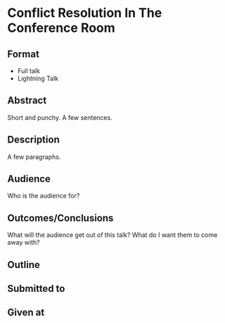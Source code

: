 # Conflict Resolution In The Conference Room

## Format

* Full talk
* Lightning Talk

## Abstract
Short and punchy.  A few sentences.

## Description
A few paragraphs.

## Audience
Who is the audience for?

## Outcomes/Conclusions
What will the audience get out of this talk? What do I want them to come
away with?

## Outline


## Submitted to


## Given at